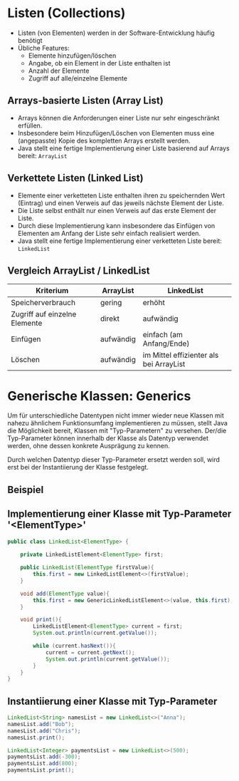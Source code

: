 # Listen (Collections)

- Listen (von Elementen) werden in der Software-Entwicklung häufig benötigt
- Übliche Features:
  - Elemente hinzufügen/löschen
  - Angabe, ob ein Element in der Liste enthalten ist
  - Anzahl der Elemente
  - Zugriff auf alle/einzelne Elemente

## Arrays-basierte Listen (Array List)

- Arrays können die Anforderungen einer Liste nur sehr eingeschränkt erfüllen.
- Insbesondere beim Hinzufügen/Löschen von Elementen muss eine (angepasste) Kopie des kompletten Arrays erstellt werden.
- Java stellt eine fertige Implementierung einer Liste basierend auf Arrays bereit: `ArrayList`

## Verkettete Listen (Linked List)

- Elemente einer verketteten Liste enthalten ihren zu speichernden Wert (Eintrag) und einen Verweis auf das jeweils
  nächste Element der Liste.
- Die Liste selbst enthält nur einen Verweis auf das erste Element der Liste.
- Durch diese Implementierung kann insbesondere das Einfügen von Elementen am
  Anfang der Liste sehr einfach realisiert werden.
- Java stellt eine fertige Implementierung einer verketteten Liste bereit: `LinkedList`

## Vergleich ArrayList / LinkedList

| Kriterium                     | ArrayList | LinkedList                              |
|-------------------------------|-----------|-----------------------------------------|
| Speicherverbrauch             | gering    | erhöht                                  |
| Zugriff auf einzelne Elemente | direkt    | aufwändig                               |
| Einfügen                      | aufwändig | einfach (am Anfang/Ende)                |
| Löschen                       | aufwändig | im Mittel effizienter als bei ArrayList |

# Generische Klassen: Generics

Um für unterschiedliche Datentypen nicht immer wieder neue Klassen mit nahezu ähnlichem Funktionsumfang implementieren
zu müssen, stellt Java die Möglichkeit bereit, Klassen mit "Typ-Parametern" zu versehen.
Der/die Typ-Parameter können innerhalb der Klasse als Datentyp verwendet werden, ohne dessen konkrete Ausprägung zu
kennen.

Durch welchen Datentyp dieser Typ-Parameter ersetzt werden soll, wird erst bei der Instantiierung der Klasse festgelegt. 

## Beispiel

## Implementierung einer Klasse mit Typ-Parameter '\<ElementType\>'

```java
public class LinkedList<ElementType> {
    
    private LinkedListElement<ElementType> first;

    public LinkedList(ElementType firstValue){
        this.first = new LinkedListElement<>(firstValue);
    }

    void add(ElementType value){
        this.first = new GenericLinkedListElement<>(value, this.first);
    }

    void print(){
        LinkedListElement<ElementType> current = first;
        System.out.println(current.getValue());

        while (current.hasNext()){
            current = current.getNext();
            System.out.println(current.getValue());
        }
    }
}
```

## Instantiierung einer Klasse mit Typ-Parameter

```java
LinkedList<String> namesList = new LinkedList<>("Anna");
namesList.add("Bob");
namesList.add("Chris");
namesList.print();

LinkedList<Integer> paymentsList = new LinkedList<>(500);
paymentsList.add(-300);
paymentsList.add(800);
paymentsList.print();
```